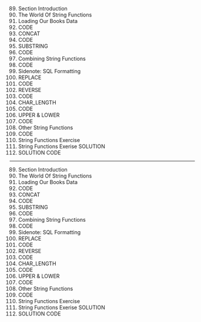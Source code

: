 89. Section Introduction
90. The World Of String Functions
91. Loading Our Books Data
92. CODE
93. CONCAT
94. CODE
95. SUBSTRING
96. CODE
97. Combining String Functions
98. CODE
99. Sidenote: SQL Formatting
100.  REPLACE
101.  CODE
102.  REVERSE
103.  CODE
104.  CHAR_LENGTH
105.  CODE
106.  UPPER & LOWER
107.  CODE
108.  Other String Functions
109.  CODE
110.  String Functions Exercise
111.  String Functions Exerise SOLUTION
112.  SOLUTION CODE

---

89. Section Introduction
90. The World Of String Functions
91. Loading Our Books Data
92. CODE
93. CONCAT
94. CODE
95. SUBSTRING
96. CODE
97. Combining String Functions
98. CODE
99. Sidenote: SQL Formatting
100.  REPLACE
101.  CODE
102.  REVERSE
103.  CODE
104.  CHAR_LENGTH
105.  CODE
106.  UPPER & LOWER
107.  CODE
108.  Other String Functions
109.  CODE
110.  String Functions Exercise
111.  String Functions Exerise SOLUTION
112.  SOLUTION CODE
